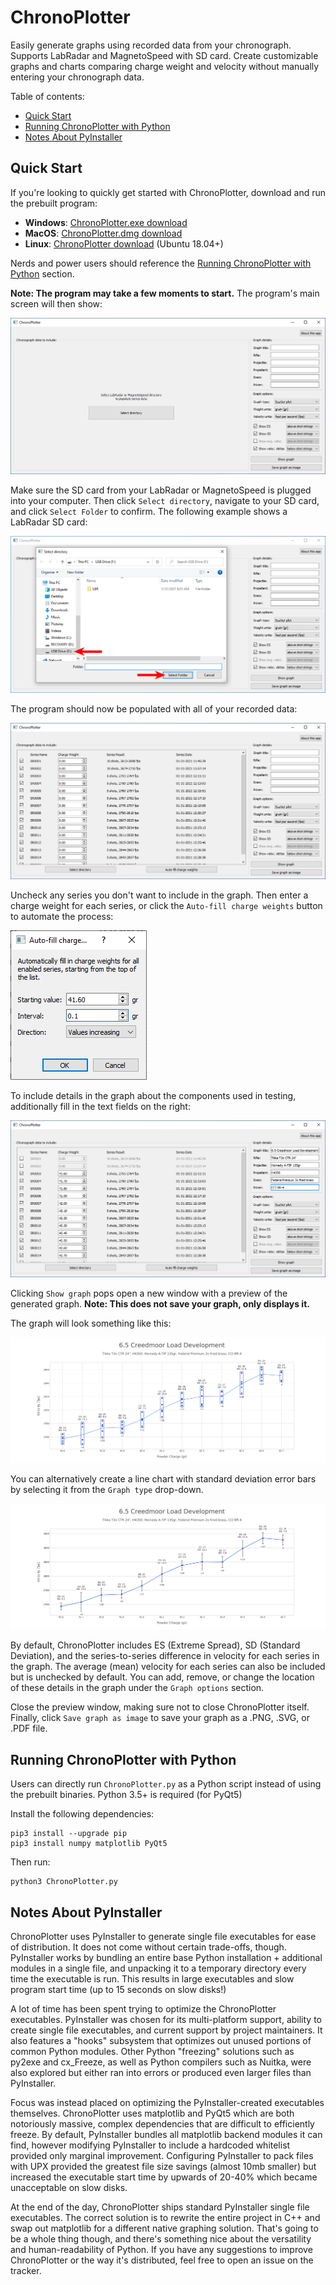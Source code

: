 # ChronoPlotter

Easily generate graphs using recorded data from your chronograph. Supports LabRadar and MagnetoSpeed with SD card. Create customizable graphs and charts comparing charge weight and velocity without manually entering your chronograph data.

Table of contents:
* [Quick Start](#quick-start)
* [Running ChronoPlotter with Python](#running-chronoplotter-with-python)
* [Notes About PyInstaller](#notes-about-pyinstaller)

## Quick Start

If you're looking to quickly get started with ChronoPlotter, download and run the prebuilt program:

* **Windows**: [ChronoPlotter.exe download](https://github.com/mncoppola/ChronoPlotter/releases/latest/download/ChronoPlotter.exe)
* **MacOS**: [ChronoPlotter.dmg download](https://github.com/mncoppola/ChronoPlotter/releases/latest/download/ChronoPlotter.dmg)
* **Linux**: [ChronoPlotter download](https://github.com/mncoppola/ChronoPlotter/releases/latest/download/ChronoPlotter) (Ubuntu 18.04+)

Nerds and power users should reference the [Running ChronoPlotter with Python](#running-chronoplotter-with-python) section.

**Note: The program may take a few moments to start.** The program's main screen will then show:

![Home screen](https://github.com/mncoppola/ChronoPlotter/blob/main/images/1.png?raw=true)

Make sure the SD card from your LabRadar or MagnetoSpeed is plugged into your computer. Then click `Select directory`, navigate to your SD card, and click `Select Folder` to confirm. The following example shows a LabRadar SD card:

![Directory selection](https://github.com/mncoppola/ChronoPlotter/blob/main/images/2.png?raw=true)

The program should now be populated with all of your recorded data:

![Populated series data](https://github.com/mncoppola/ChronoPlotter/blob/main/images/3.png?raw=true)

Uncheck any series you don't want to include in the graph. Then enter a charge weight for each series, or click the `Auto-fill charge weights` button to automate the process:

![Auto-fill charge weights](https://github.com/mncoppola/ChronoPlotter/blob/main/images/4.png?raw=true)

To include details in the graph about the components used in testing, additionally fill in the text fields on the right:

![Full details filled out](https://github.com/mncoppola/ChronoPlotter/blob/main/images/5.png?raw=true)

Clicking `Show graph` pops open a new window with a preview of the generated graph. **Note: This does not save your graph, only displays it.**

The graph will look something like this:

![Scatter plot](https://github.com/mncoppola/ChronoPlotter/blob/main/images/scatter.png?raw=true)

You can alternatively create a line chart with standard deviation error bars by selecting it from the `Graph type` drop-down.

![Line chart + SD](https://github.com/mncoppola/ChronoPlotter/blob/main/images/line.png?raw=true)

By default, ChronoPlotter includes ES (Extreme Spread), SD (Standard Deviation), and the series-to-series difference in velocity for each series in the graph. The average (mean) velocity for each series can also be included but is unchecked by default. You can add, remove, or change the location of these details in the graph under the `Graph options` section.

Close the preview window, making sure not to close ChronoPlotter itself. Finally, click `Save graph as image` to save your graph as a .PNG, .SVG, or .PDF file.

## Running ChronoPlotter with Python

Users can directly run `ChronoPlotter.py` as a Python script instead of using the prebuilt binaries. Python 3.5+ is required (for PyQt5)

Install the following dependencies:
```
pip3 install --upgrade pip
pip3 install numpy matplotlib PyQt5
```

Then run:
```
python3 ChronoPlotter.py
```

## Notes About PyInstaller

ChronoPlotter uses PyInstaller to generate single file executables for ease of distribution. It does not come without certain trade-offs, though. PyInstaller works by bundling an entire base Python installation + additional modules in a single file, and unpacking it to a temporary directory every time the executable is run. This results in large executables and slow program start time (up to 15 seconds on slow disks!)

A lot of time has been spent trying to optimize the ChronoPlotter executables. PyInstaller was chosen for its multi-platform support, ability to create single file executables, and current support by project maintainers. It also features a "hooks" subsystem that optimizes out unused portions of common Python modules. Other Python "freezing" solutions such as py2exe and cx_Freeze, as well as Python compilers such as Nuitka, were also explored but either ran into errors or produced even larger files than PyInstaller.

Focus was instead placed on optimizing the PyInstaller-created executables themselves. ChronoPlotter uses matplotlib and PyQt5 which are both notoriously massive, complex dependencies that are difficult to efficiently freeze. By default, PyInstaller bundles all matplotlib backend modules it can find, however modifying PyInstaller to include a hardcoded whitelist provided only marginal improvement. Configuring PyInstaller to pack files with UPX provided the greatest file size savings (almost 10mb smaller) but increased the executable start time by upwards of 20-40% which became unacceptable on slow disks.

At the end of the day, ChronoPlotter ships standard PyInstaller single file executables. The correct solution is to rewrite the entire project in C++ and swap out matplotlib for a different native graphing solution. That's going to be a whole thing though, and there's something nice about the versatility and human-readability of Python. If you have any suggestions to improve ChronoPlotter or the way it's distributed, feel free to open an issue on the tracker.
